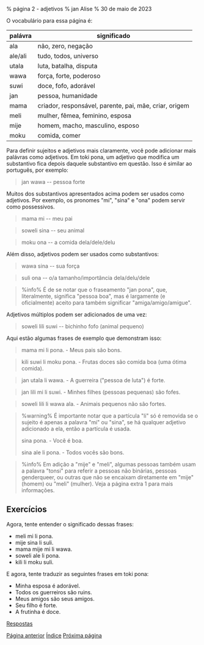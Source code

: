 % página 2 - adjetivos
% jan Alise
% 30 de maio de 2023

O vocabulário para essa página é:

| palávra | significado                                            |
|---------|--------------------------------------------------------|
| ala     | não, zero, negação                                     |
| ale/ali | tudo, todos, universo                                  |
| utala   | luta, batalha, disputa                                 |
| wawa    | força, forte, poderoso                                 |
| suwi    | doce, fofo, adorável                                   |
| jan     | pessoa, humanidade                                     |
| mama    | criador, responsável, parente, pai, mãe, criar, origem |
| meli    | mulher, fêmea, feminino, esposa                        |
| mije    | homem, macho, masculino, esposo                        |
| moku    | comida, comer                                          |

Para definir sujeitos e adjetivos mais claramente, você pode adicionar mais
palávras como adjetivos. Em toki pona, um adjetivo que modifica um substantivo
fica depois daquele substantivo em questão. Isso é similar ao português, por
exemplo:

> jan wawa -- pessoa forte

Muitos dos substantivos apresentados acima podem ser usados como adjetivos. Por
exemplo, os pronomes "mi", "sina" e "ona" podem servir como possessivos.

> mama mi -- meu pai

> soweli sina -- seu animal

> moku ona -- a comida dela/dele/delu

Além disso, adjetivos podem ser usados como substantivos:

> wawa sina -- sua força

> suli ona -- o/a tamanho/importância dela/delu/dele

> %info%
> É de se notar que o fraseamento "jan pona", que, literalmente, significa
> "pessoa boa", mas é largamente (e oficialmente) aceito para também significar
> "amiga/amigo/amigue".

Adjetivos múltiplos podem ser adicionados de uma vez:

> soweli lili suwi -- bichinho fofo (animal pequeno)

Aqui estão algumas frases de exemplo que demonstram isso:

> mama mi li pona. - Meus pais são bons.

> kili suwi li moku pona. - Frutas doces são comida boa (uma ótima comida).

> jan utala li wawa. - A guerreira ("pessoa de luta") é forte.

> jan lili mi li suwi. - Minhes filhes (pessoas pequenas) são fofes.

> soweli lili li wawa ala. - Animais pequenos não são fortes.

> %warning%
> É importante notar que a partícula "li" só é removida se o sujeito é apenas
> a palavra "mi" ou "sina", se há qualquer adjetivo adicionado a ela, então a
> partícula é usada.
>
> sina pona. - Você é boa.
> 
> sina ale li pona. - Todos vocês são bons.
>

> %info%
> Em adição a "mije" e "meli", algumas pessoas também usam a palavra "tonsi"
> para referir a pessoas não binárias, pessoas genderqueer, ou outras que não
> se encaixam diretamente em "mije" (homem) ou "meli" (mulher). Veja a página
> extra 1 para mais informações.

## Exercícios

Agora, tente entender o significado dessas frases:

* meli mi li pona.
* mije sina li suli.
* mama mije mi li wawa.
* soweli ale li pona.
* kili li moku suli.

E agora, tente traduzir as seguintes frases em toki pona:

* Minha esposa é adorável.
* Todos os guerreiros são ruins.
* Meus amigos são seus amigos.
* Seu filho é forte.
* A frutinha é doce.

[Respostas](pt_answers.html#p2)

[Página anterior](pt_1.html) [Índice](pt_index.html) [Próxima página](pt_3.html)
